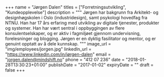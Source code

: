 +++
name = "Jørgen Dalen"
titles = ["Forretningsutvikling", "Kundeopplevelse"]
description = """
Jørgen har bakgrunn fra Arkitekt- og designhøgskolen i Oslo (industridesign),
samt psykologi hovedfag fra NTNU. Han har 17 års erfaring med utvikling av
digitale tjenester, produkter og systemer. Han har vært sentral i oppbyggingen
av flere konsulentselskaper, og er aktiv i fagmiljøet gjennom undervisning,
forelesninger og blogging. Jørgen er en dyktig fasilitator og mentor, og er
genuint opptatt av å dele kunnskap.
"""
image_url = "img/employees/jorgen.jpg"
linkedIn_url = "https://www.linkedin.com/in/jørgen-dalen"
email = "jorgen.dalen@mindshift.no"
phone = "412 07 236"
date = "2018-01-28T13:30:23+01:00"
publishDate = "2017-01-02"
expiryDate = ""
draft = false
+++
